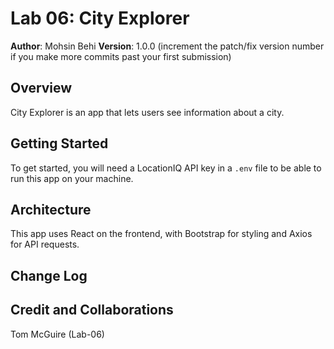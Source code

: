 # Lab 06: City Explorer

**Author**: Mohsin Behi
**Version**: 1.0.0 (increment the patch/fix version number if you make more commits past your first submission)

## Overview

<!-- Provide a high level overview of what this application is and why you are building it, beyond the fact that it's an assignment for this class. (i.e. What's your problem domain?) -->
City Explorer is an app that lets users see information about a city.

## Getting Started

<!-- What are the steps that a user must take in order to build this app on their own machine and get it running? -->
To get started, you will need a LocationIQ API key in a `.env` file to be able to run this app on your machine.

## Architecture

<!-- Provide a detailed description of the application design. What technologies (languages, libraries, etc) you're using, and any other relevant design information. -->
This app uses React on the frontend, with Bootstrap for styling and Axios for API requests. 

## Change Log

<!-- Use this area to document the iterative changes made to your application as each feature is successfully implemented. Use time stamps. Here's an example:

01-01-2001 4:59pm - Application now has a fully-functional express server, with a GET route for the location resource. -->

## Credit and Collaborations

<!-- Give credit (and a link) to other people or resources that helped you build this application. -->
Tom McGuire (Lab-06)
